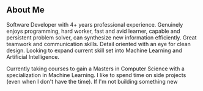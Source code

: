 ## About Me
Software Developer with 4+ years professional experience. 
Genuinely enjoys programming, hard worker, fast and avid learner, capable and persistent problem solver, can synthesize new information efficiently. 
Great teamwork and communication skills. Detail oriented with an eye for clean design. 
Looking to expand current skill set into Machine Learning and Artificial Intelligence.


Currently taking courses to gain a Masters in Computer Science with a specialization in Machine Learning.
I like to spend time on side projects (even when I don't have the time). If I'm not building something new
